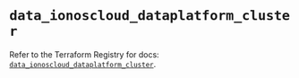# `data_ionoscloud_dataplatform_cluster`

Refer to the Terraform Registry for docs: [`data_ionoscloud_dataplatform_cluster`](https://registry.terraform.io/providers/ionos-cloud/ionoscloud/6.7.3/docs/data-sources/dataplatform_cluster).
